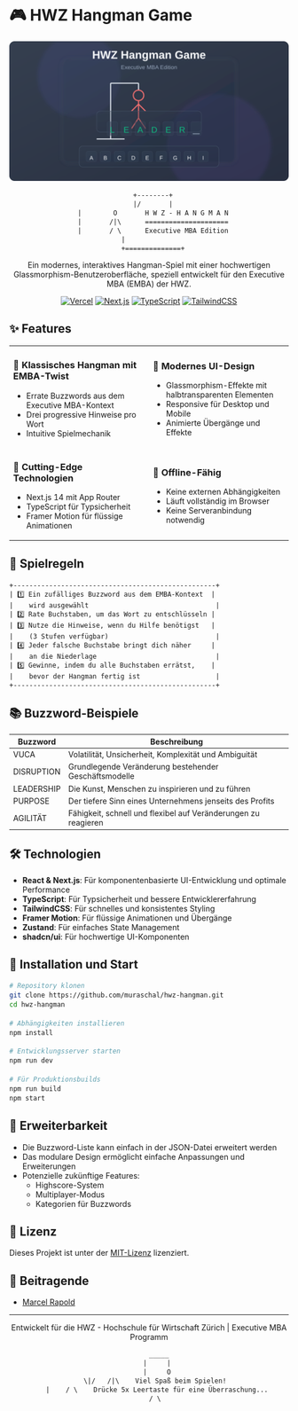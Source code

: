 # 🎮 HWZ Hangman Game

<div align="center">

![HWZ Hangman Game](./public/images/preview.svg)

```
  +--------+
  |/       |
  |        O       H W Z - H A N G M A N
  |       /|\      =====================
  |       / \      Executive MBA Edition
  |               
  +==============+
```

Ein modernes, interaktives Hangman-Spiel mit einer hochwertigen Glassmorphism-Benutzeroberfläche, speziell entwickelt für den Executive MBA (EMBA) der HWZ.

[![Vercel](https://img.shields.io/badge/Vercel-Deployed-black?style=for-the-badge&logo=vercel)](https://hwz-hangman.vercel.app)
[![Next.js](https://img.shields.io/badge/Next.js-14-black?style=for-the-badge&logo=next.js)](https://nextjs.org/)
[![TypeScript](https://img.shields.io/badge/TypeScript-blue?style=for-the-badge&logo=typescript)](https://www.typescriptlang.org/)
[![TailwindCSS](https://img.shields.io/badge/TailwindCSS-teal?style=for-the-badge&logo=tailwindcss)](https://tailwindcss.com/)

</div>

## ✨ Features

<table>
  <tr>
    <td width="50%">
      <h3>🎯 Klassisches Hangman mit EMBA-Twist</h3>
      <ul>
        <li>Errate Buzzwords aus dem Executive MBA-Kontext</li>
        <li>Drei progressive Hinweise pro Wort</li>
        <li>Intuitive Spielmechanik</li>
      </ul>
    </td>
    <td width="50%">
      <h3>🎨 Modernes UI-Design</h3>
      <ul>
        <li>Glassmorphism-Effekte mit halbtransparenten Elementen</li>
        <li>Responsive für Desktop und Mobile</li>
        <li>Animierte Übergänge und Effekte</li>
      </ul>
    </td>
  </tr>
  <tr>
    <td width="50%">
      <h3>🚀 Cutting-Edge Technologien</h3>
      <ul>
        <li>Next.js 14 mit App Router</li>
        <li>TypeScript für Typsicherheit</li>
        <li>Framer Motion für flüssige Animationen</li>
      </ul>
    </td>
    <td width="50%">
      <h3>🔌 Offline-Fähig</h3>
      <ul>
        <li>Keine externen Abhängigkeiten</li>
        <li>Läuft vollständig im Browser</li>
        <li>Keine Serveranbindung notwendig</li>
      </ul>
    </td>
  </tr>
</table>

## 🎯 Spielregeln

```
+---------------------------------------------------+
| 1️⃣ Ein zufälliges Buzzword aus dem EMBA-Kontext  |
|    wird ausgewählt                                |
| 2️⃣ Rate Buchstaben, um das Wort zu entschlüsseln |
| 3️⃣ Nutze die Hinweise, wenn du Hilfe benötigst   |
|    (3 Stufen verfügbar)                           |
| 4️⃣ Jeder falsche Buchstabe bringt dich näher     |
|    an die Niederlage                              |
| 5️⃣ Gewinne, indem du alle Buchstaben errätst,    |
|    bevor der Hangman fertig ist                   |
+---------------------------------------------------+
```

## 📚 Buzzword-Beispiele

<div align="center">

| Buzzword | Beschreibung |
|----------|--------------|
| VUCA | Volatilität, Unsicherheit, Komplexität und Ambiguität |
| DISRUPTION | Grundlegende Veränderung bestehender Geschäftsmodelle |
| LEADERSHIP | Die Kunst, Menschen zu inspirieren und zu führen |
| PURPOSE | Der tiefere Sinn eines Unternehmens jenseits des Profits |
| AGILITÄT | Fähigkeit, schnell und flexibel auf Veränderungen zu reagieren |

</div>

## 🛠️ Technologien

- **React & Next.js**: Für komponentenbasierte UI-Entwicklung und optimale Performance
- **TypeScript**: Für Typsicherheit und bessere Entwicklererfahrung
- **TailwindCSS**: Für schnelles und konsistentes Styling
- **Framer Motion**: Für flüssige Animationen und Übergänge
- **Zustand**: Für einfaches State Management
- **shadcn/ui**: Für hochwertige UI-Komponenten

## 🚀 Installation und Start

```bash
# Repository klonen
git clone https://github.com/muraschal/hwz-hangman.git
cd hwz-hangman

# Abhängigkeiten installieren
npm install

# Entwicklungsserver starten
npm run dev

# Für Produktionsbuilds
npm run build
npm start
```

## 🔄 Erweiterbarkeit

- Die Buzzword-Liste kann einfach in der JSON-Datei erweitert werden
- Das modulare Design ermöglicht einfache Anpassungen und Erweiterungen
- Potenzielle zukünftige Features:
  - Highscore-System
  - Multiplayer-Modus
  - Kategorien für Buzzwords

## 📝 Lizenz

Dieses Projekt ist unter der [MIT-Lizenz](LICENSE) lizenziert.

## 👥 Beitragende

- [Marcel Rapold](https://github.com/muraschal)

---

<div align="center">

Entwickelt für die HWZ - Hochschule für Wirtschaft Zürich | Executive MBA Programm

```
     _____
    |     |
    |     O
   \|/   /|\    Viel Spaß beim Spielen!
    |    / \    Drücke 5x Leertaste für eine Überraschung...
   / \
```

</div> 
